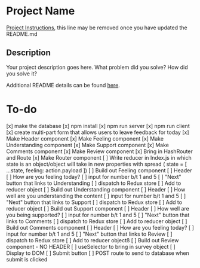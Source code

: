 # Project Name

[Project Instructions](./INSTRUCTIONS.md), this line may be removed once you have updated the README.md

## Description

Your project description goes here. What problem did you solve? How did you solve it?

Additional README details can be found [here](https://github.com/PrimeAcademy/readme-template/blob/master/README.md).


# To-do

[x] make the database
[x] npm install
[x] npm run server
[x] npm run client
[x] create multi-part form that allows users to leave feedback for today
    [x] Make Header component
    [x] Make Feeling component
    [x] Make Understanding component
    [x] Make Support component
    [x] Make Comments component
    [x] Make Review component
[x] Bring in HashRouter and Route
[x] Make Router component
[ ] Write reducer in Index.js in which state is an object/object will take in new properties with spread ( state = [ ...state, feeling: action.payload ])
[ ] Build out Feeling component
    [ ] Header
    [ ] How are you feeling today?
    [ ] input for number b/t 1 and 5
    [ ] "Next" button that links to Understanding
    [ ] dispatch to Redux store
    [ ] Add to reducer object
[ ] Build out Understanding component
    [ ] Header
    [ ] How well are you understanding the content
    [ ] input for number b/t 1 and 5
    [ ] "Next" button that links to Support
    [ ] dispatch to Redux store
    [ ] Add to reducer object
[ ] Build out Support component
    [ ] Header
    [ ] How well are you being supported?
    [ ] input for number b/t 1 and 5
    [ ] "Next" button that links to Comments
    [ ] dispatch to Redux store
    [ ] Add to reducer object
[ ] Build out Comments component
    [ ] Header
    [ ] How are you feeling today?
    [ ] input for number b/t 1 and 5
    [ ] "Next" button that links to Review
    [ ] dispatch to Redux store
    [ ] Add to reducer objectß
[ ] Build out Review component
    - NO HEADER
    [ ] useSelector to bring in survey object
    [ ] Display to DOM
    [ ] Submit button
    [ ] POST route to send to database when submit is clicked

